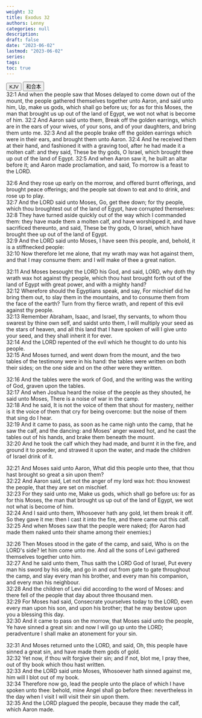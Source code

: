 ```yaml
---
weight: 32
title: Exodus 32
authors: Lenny
categories: null
description: 
draft: false
date: "2023-06-02"
lastmod: "2023-06-02"
series: 
tags: 
toc: true
---
```


<!--more-->

<!-- Tab links -->
<div class="tab">
  <button class="tablinks active" onclick="tablabel(event, 'english')">KJV</button>
  <button class="tablinks" onclick="tablabel(event, 'chinese')">和合本</button>
  
</div>

<!-- Tab content -->
<div id="english" class="tabcontent" style="display:block">
32:1 And when the people saw that Moses delayed to come down out of the mount, the people gathered themselves together unto Aaron, and said unto him, Up, make us gods, which shall go before us; for as for this Moses, the man that brought us up out of the land of Egypt, we wot not what is become of him.  
32:2 And Aaron said unto them, Break off the golden earrings, which are in the ears of your wives, of your sons, and of your daughters, and bring them unto me.  
32:3 And all the people brake off the golden earrings which were in their ears, and brought them unto Aaron.  
32:4 And he received them at their hand, and fashioned it with a graving tool, after he had made it a molten calf: and they said, These be thy gods, O Israel, which brought thee up out of the land of Egypt.  
32:5 And when Aaron saw it, he built an altar before it; and Aaron made proclamation, and said, To morrow is a feast to the LORD.  

32:6 And they rose up early on the morrow, and offered burnt offerings, and brought peace offerings; and the people sat down to eat and to drink, and rose up to play.  
32:7 And the LORD said unto Moses, Go, get thee down; for thy people, which thou broughtest out of the land of Egypt, have corrupted themselves:  
32:8 They have turned aside quickly out of the way which I commanded them: they have made them a molten calf, and have worshipped it, and have sacrificed thereunto, and said, These be thy gods, O Israel, which have brought thee up out of the land of Egypt.  
32:9 And the LORD said unto Moses, I have seen this people, and, behold, it is a stiffnecked people:  
32:10 Now therefore let me alone, that my wrath may wax hot against them, and that I may consume them: and I will make of thee a great nation.  

32:11 And Moses besought the LORD his God, and said, LORD, why doth thy wrath wax hot against thy people, which thou hast brought forth out of the land of Egypt with great power, and with a mighty hand?  
32:12 Wherefore should the Egyptians speak, and say, For mischief did he bring them out, to slay them in the mountains, and to consume them from the face of the earth? Turn from thy fierce wrath, and repent of this evil against thy people.  
32:13 Remember Abraham, Isaac, and Israel, thy servants, to whom thou swarest by thine own self, and saidst unto them, I will multiply your seed as the stars of heaven, and all this land that I have spoken of will I give unto your seed, and they shall inherit it for ever.  
32:14 And the LORD repented of the evil which he thought to do unto his people.  
32:15 And Moses turned, and went down from the mount, and the two tables of the testimony were in his hand: the tables were written on both their sides; on the one side and on the other were they written.  

32:16 And the tables were the work of God, and the writing was the writing of God, graven upon the tables.  
32:17 And when Joshua heard the noise of the people as they shouted, he said unto Moses, There is a noise of war in the camp.  
32:18 And he said, It is not the voice of them that shout for mastery, neither is it the voice of them that cry for being overcome: but the noise of them that sing do I hear.  
32:19 And it came to pass, as soon as he came nigh unto the camp, that he saw the calf, and the dancing: and Moses' anger waxed hot, and he cast the tables out of his hands, and brake them beneath the mount.  
32:20 And he took the calf which they had made, and burnt it in the fire, and ground it to powder, and strawed it upon the water, and made the children of Israel drink of it.  

32:21 And Moses said unto Aaron, What did this people unto thee, that thou hast brought so great a sin upon them?  
32:22 And Aaron said, Let not the anger of my lord wax hot: thou knowest the people, that they are set on mischief.  
32:23 For they said unto me, Make us gods, which shall go before us: for as for this Moses, the man that brought us up out of the land of Egypt, we wot not what is become of him.  
32:24 And I said unto them, Whosoever hath any gold, let them break it off. So they gave it me: then I cast it into the fire, and there came out this calf.  
32:25 And when Moses saw that the people were naked; (for Aaron had made them naked unto their shame among their enemies:)

32:26 Then Moses stood in the gate of the camp, and said, Who is on the LORD's side? let him come unto me. And all the sons of Levi gathered themselves together unto him.  
32:27 And he said unto them, Thus saith the LORD God of Israel, Put every man his sword by his side, and go in and out from gate to gate throughout the camp, and slay every man his brother, and every man his companion, and every man his neighbour.  
32:28 And the children of Levi did according to the word of Moses: and there fell of the people that day about three thousand men.  
32:29 For Moses had said, Consecrate yourselves today to the LORD, even every man upon his son, and upon his brother; that he may bestow upon you a blessing this day.  
32:30 And it came to pass on the morrow, that Moses said unto the people, Ye have sinned a great sin: and now I will go up unto the LORD; peradventure I shall make an atonement for your sin.  

32:31 And Moses returned unto the LORD, and said, Oh, this people have sinned a great sin, and have made them gods of gold.  
32:32 Yet now, if thou wilt forgive their sin; and if not, blot me, I pray thee, out of thy book which thou hast written.  
32:33 And the LORD said unto Moses, Whosoever hath sinned against me, him will I blot out of my book.  
32:34 Therefore now go, lead the people unto the place of which I have spoken unto thee: behold, mine Angel shall go before thee: nevertheless in the day when I visit I will visit their sin upon them.  
32:35 And the LORD plagued the people, because they made the calf, which Aaron made.  

</div>


<div id="chinese" class="tabcontent">

</div>


